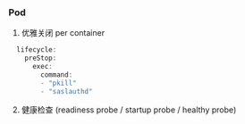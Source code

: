 


### Pod

1. 优雅关闭 per container

```jsx title="Lifecycle Hook"
  lifecycle:
    preStop:
      exec:
        command:
        - "pkill"
        - "saslauthd"
```

2. 健康检查 (readiness probe / startup probe / healthy probe)

```

```